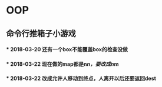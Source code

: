 # OOP
## 命令行推箱子小游戏
#### * 2018-03-20   还有一个box不能覆盖box的检查没做
#### * 2018-03-22   现在做的map都是n*n，要改成n*m
#### * 2018-03-22   改成允许人移动到终点，人离开以后还要返回dest
